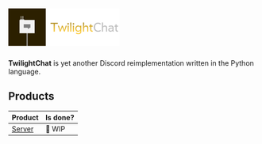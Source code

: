<h1><img width="224" src="https://raw.githubusercontent.com/twilightchat/twilightchat/refs/heads/main/logo.png" /></h1>

**TwilightChat** is yet another Discord reimplementation written in the Python language.

## Products

| Product                                                | Is done? |
|--------------------------------------------------------|----------|
| [Server](https://github.com/twilightchat/server.git)   | 🚧 WIP   |

